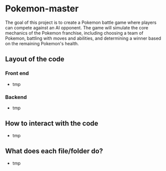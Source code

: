 # Pokemon-master
The goal of this project is to create a Pokemon battle game where players can compete against an AI opponent. The game will simulate the core mechanics of the Pokemon franchise, including choosing a team of Pokemon, battling with moves and abilities, and determining a winner based on the remaining Pokemon's health.


## Layout of the code
  ### Front end
  - tmp

  ### Backend
  - tmp

## How to interact with the code
- tmp

## What does each file/folder do?
- tmp

